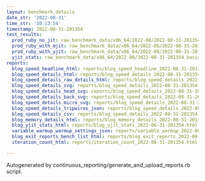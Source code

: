```yaml
---
layout: benchmark_details
date_str: '2022-08-31'
time_str: '20:13:54'
timestamp: 2022-08-31-201354
test_results:
  prod_ruby_no_jit: raw_benchmark_data/x86_64/2022-08/2022-08-31-201354_basic_benchmark_prod_ruby_no_jit.json
  prod_ruby_with_mjit: raw_benchmark_data/x86_64/2022-08/2022-08-31-201354_basic_benchmark_prod_ruby_with_mjit.json
  prod_ruby_with_yjit: raw_benchmark_data/x86_64/2022-08/2022-08-31-201354_basic_benchmark_prod_ruby_with_yjit.json
  yjit_stats: raw_benchmark_data/x86_64/2022-08/2022-08-31-201354_basic_benchmark_yjit_stats.json
reports:
  blog_speed_headline_html: reports/blog_speed_headline_2022-08-31-201354.html
  blog_speed_details_html: reports/blog_speed_details_2022-08-31-201354.html
  blog_speed_details_raw_details_html: reports/blog_speed_details_2022-08-31-201354.raw_details.html
  blog_speed_details_svg: reports/blog_speed_details_2022-08-31-201354.svg
  blog_speed_details_head_svg: reports/blog_speed_details_2022-08-31-201354.head.svg
  blog_speed_details_back_svg: reports/blog_speed_details_2022-08-31-201354.back.svg
  blog_speed_details_micro_svg: reports/blog_speed_details_2022-08-31-201354.micro.svg
  blog_speed_details_tripwires_json: reports/blog_speed_details_2022-08-31-201354.tripwires.json
  blog_speed_details_csv: reports/blog_speed_details_2022-08-31-201354.csv
  blog_memory_details_html: reports/blog_memory_details_2022-08-31-201354.html
  blog_yjit_stats_html: reports/blog_yjit_stats_2022-08-31-201354.html
  variable_warmup_warmup_settings_json: reports/variable_warmup_2022-08-31-201354.warmup_settings.json
  blog_exit_reports_bench_list_html: reports/blog_exit_reports_2022-08-31-201354.bench_list.html
  iteration_count_html: reports/iteration_count_2022-08-31-201354.html

---
```

Autogenerated by continuous_reporting/generate_and_upload_reports.rb script.
